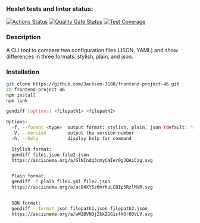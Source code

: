 ### Hexlet tests and linter status:
[![Actions Status](https://github.com/Jackson-JS88/frontend-project-46/actions/workflows/hexlet-check.yml/badge.svg)](https://github.com/Jackson-JS88/frontend-project-46/actions)
[![Quality Gate Status](https://sonarcloud.io/api/project_badges/measure?project=Jackson-JS88_frontend-project-46&metric=alert_status)](https://sonarcloud.io/summary/new_code?id=Jackson-JS88_frontend-project-46)
[![Test Coverage](https://sonarcloud.io/api/project_badges/measure?project=Jackson-JS88_frontend-project-46&metric=coverage)](https://sonarcloud.io/summary/new_code?id=Jackson-JS88_frontend-project-46)

### Description
A CLI tool to compare two configuration files (JSON, YAML) and show differences in three formats: stylish, plain, and json.

### Installation
```bash
git clone https://github.com/Jackson-JS88/frontend-project-46.git
cd frontend-project-46
npm install
npm link

gendiff [options] <filepath1> <filepath2>

Options:
  -f, --format <type>  output format: stylish, plain, json (default: "stylish")
  -V, --version        output the version number
  -h, --help           display help for command

  Stylish format:
  gendiff file1.json file2.json
  https://asciinema.org/a/GlNIndq3cmyCNIer0gJQAiCzg.svg


  Plain format:
  gendiff -f plain file1.yml file2.json
  https://asciinema.org/a/acB4XY5z6mrhuLCBIp5RzlMVR.svg


  SON format:
  gendiff --format json filepath1.json filepath2.json
  https://asciinema.org/a/wW2BVNDjZkkZGG1sfXOr0DVLV.svg
  